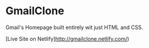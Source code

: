 # GmailClone
Gmail's Homepage built entirely wit just HTML and CSS.

 [Live Site on Netlify]http://gmailclone.netlify.com/)
